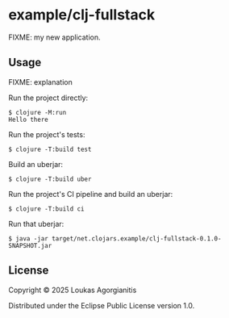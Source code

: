 # example/clj-fullstack

FIXME: my new application.

## Usage

FIXME: explanation

Run the project directly:

    $ clojure -M:run
    Hello there

Run the project's tests:

    $ clojure -T:build test

Build an uberjar:

    $ clojure -T:build uber

Run the project's CI pipeline and build an uberjar:

    $ clojure -T:build ci

Run that uberjar:

    $ java -jar target/net.clojars.example/clj-fullstack-0.1.0-SNAPSHOT.jar

## License

Copyright © 2025 Loukas Agorgianitis

Distributed under the Eclipse Public License version 1.0.
